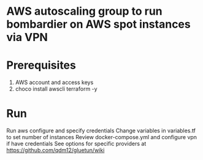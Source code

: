 # AWS autoscaling group to run bombardier on AWS spot instances via VPN

# Prerequisites
1. AWS account and access keys
2. choco install awscli terraform -y

# Run
Run aws configure and specify credentials
Change variables in variables.tf to set number of instances
Review docker-compose.yml and configure vpn if have credentials
See options for specific providers at https://github.com/qdm12/gluetun/wiki




